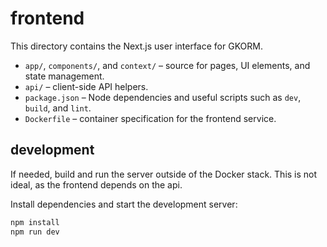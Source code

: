 # frontend

This directory contains the Next.js user interface for GKORM.

- `app/`, `components/`, and `context/` – source for pages, UI elements, and state management.
- `api/` – client-side API helpers.
- `package.json` – Node dependencies and useful scripts such as `dev`, `build`, and `lint`.
- `Dockerfile` – container specification for the frontend service.

## development

If needed, build and run the server outside of the Docker stack. This is not ideal, as the frontend depends on the api.

Install dependencies and start the development server:

```bash
npm install
npm run dev
```
